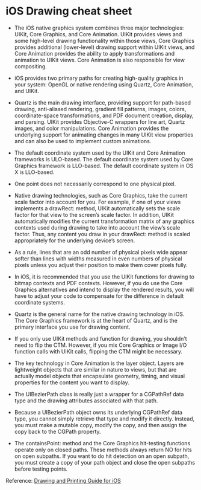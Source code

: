 # iOS Drawing cheat sheet

* The iOS native graphics system combines three major technologies: UIKit, Core Graphics, and Core Animation. UIKit provides views and some high-level drawing functionality within those views, Core Graphics provides additional (lower-level) drawing support within UIKit views, and Core Animation provides the ability to apply transformations and animation to UIKit views. Core Animation is also responsible for view compositing.

*  iOS provides two primary paths for creating high-quality graphics in your system: OpenGL or native rendering using Quartz, Core Animation, and UIKit.

* Quartz is the main drawing interface, providing support for path-based drawing, anti-aliased rendering, gradient fill patterns, images, colors, coordinate-space transformations, and PDF document creation, display, and parsing. UIKit provides Objective-C wrappers for line art, Quartz images, and color manipulations. Core Animation provides the underlying support for animating changes in many UIKit view properties and can also be used to implement custom animations.

* The default coordinate system used by the UIKit and Core Animation frameworks is ULO-based. The default coordinate system used by Core Graphics framework is LLO-based. The default coordinate system in OS X is LLO-based.

* One point does not necessarily correspond to one physical pixel.

* Native drawing technologies, such as Core Graphics, take the current scale factor into account for you. For example, if one of your views implements a drawRect: method, UIKit automatically sets the scale factor for that view to the screen’s scale factor. In addition, UIKit automatically modifies the current transformation matrix of any graphics contexts used during drawing to take into account the view’s scale factor. Thus, any content you draw in your drawRect: method is scaled appropriately for the underlying device’s screen.

* As a rule, lines that are an odd number of physical pixels wide appear softer than lines with widths measured in even numbers of physical pixels unless you adjust their position to make them cover pixels fully.

* In iOS, it is recommended that you use the UIKit functions for drawing to bitmap contexts and PDF contexts. However, if you do use the Core Graphics alternatives and intend to display the rendered results, you will have to adjust your code to compensate for the difference in default coordinate systems.

* Quartz is the general name for the native drawing technology in iOS. The Core Graphics framework is at the heart of Quartz, and is the primary interface you use for drawing content.

* If you only use UIKit methods and function for drawing, you shouldn’t need to flip the CTM. However, if you mix Core Graphics or Image I/O function calls with UIKit calls, flipping the CTM might be necessary.

* The key technology in Core Animation is the layer object. Layers are lightweight objects that are similar in nature to views, but that are actually model objects that encapsulate geometry, timing, and visual properties for the content you want to display.

* The UIBezierPath class is really just a wrapper for a CGPathRef data type and the drawing attributes associated with that path.

* Because a UIBezierPath object owns its underlying CGPathRef data type, you cannot simply retrieve that type and modify it directly. Instead, you must make a mutable copy, modify the copy, and then assign the copy back to the CGPath property.

*  The containsPoint: method and the Core Graphics hit-testing functions operate only on closed paths. These methods always return NO for hits on open subpaths. If you want to do hit detection on an open subpath, you must create a copy of your path object and close the open subpaths before testing points.



Reference: [Drawing and Printing Guide for iOS](https://developer.apple.com/library/content/documentation/2DDrawing/Conceptual/DrawingPrintingiOS/Introduction/Introduction.html#//apple_ref/doc/uid/TP40010156-CH1-SW1)
